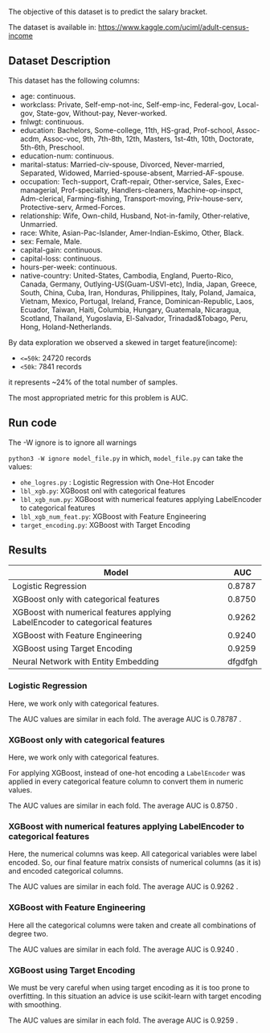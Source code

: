 The objective of this dataset is to predict the salary bracket.


The dataset is available in:
https://www.kaggle.com/uciml/adult-census-income

## Dataset Description

This dataset has the following columns:
- age: continuous.
- workclass: Private, Self-emp-not-inc, Self-emp-inc, Federal-gov, Local-gov, State-gov, Without-pay, Never-worked.
- fnlwgt: continuous.
- education: Bachelors, Some-college, 11th, HS-grad, Prof-school, Assoc-acdm, Assoc-voc, 9th, 7th-8th, 12th, Masters, 1st-4th, 10th, Doctorate, 5th-6th, Preschool.
- education-num: continuous.
- marital-status: Married-civ-spouse, Divorced, Never-married, Separated, Widowed, Married-spouse-absent, Married-AF-spouse.
- occupation: Tech-support, Craft-repair, Other-service, Sales, Exec-managerial, Prof-specialty, Handlers-cleaners, Machine-op-inspct, Adm-clerical, Farming-fishing, Transport-moving, Priv-house-serv, Protective-serv, Armed-Forces.
- relationship: Wife, Own-child, Husband, Not-in-family, Other-relative, Unmarried.
- race: White, Asian-Pac-Islander, Amer-Indian-Eskimo, Other, Black.
- sex: Female, Male.
- capital-gain: continuous.
- capital-loss: continuous.
- hours-per-week: continuous.
- native-country: United-States, Cambodia, England, Puerto-Rico, Canada, Germany, Outlying-US(Guam-USVI-etc), India, Japan, Greece, South, China, Cuba, Iran, Honduras, Philippines, Italy, Poland, Jamaica, Vietnam, Mexico, Portugal, Ireland, France, Dominican-Republic, Laos, Ecuador, Taiwan, Haiti, Columbia, Hungary, Guatemala, Nicaragua, Scotland, Thailand, Yugoslavia, El-Salvador, Trinadad&Tobago, Peru, Hong, Holand-Netherlands.


By data exploration we observed a skewed in target feature(income):
- `<=50k`: 24720 records
- `<50k`: 7841 records  

it represents ~24% of the total number of samples.

The most appropriated metric for this problem is AUC.



## Run code
The -W ignore is to ignore all warnings

`python3 -W ignore model_file.py` in which, 
`model_file.py` can take the values:
- `ohe_logres.py` : Logistic Regression with One-Hot Encoder
- `lbl_xgb.py`: XGBoost onl with categorical features
- `lbl_xgb_num.py`: XGBoost with numerical features applying LabelEncoder to categorical features 
- `lbl_xgb_num_feat.py`: XGBoost with Feature Engineering
- `target_encoding.py`: XGBoost with Target Encoding

## Results
|Model|AUC|
|-----|-----|
|Logistic Regression| 0.8787|
|XGBoost only with categorical features| 0.8750|
|XGBoost with numerical features applying LabelEncoder to categorical features| 0.9262|
|XGBoost with Feature Engineering| 0.9240|
|XGBoost using Target Encoding|0.9259|
|Neural Network with Entity Embedding|dfgdfgh



### Logistic Regression 

Here, we work only with categorical features.

The AUC values are similar in each fold. The average AUC is 0.78787 .

### XGBoost only with categorical features
Here, we work only with categorical features.

For applying XGBoost, instead of one-hot encoding a `LabelEncoder`
was applied in every categorical feature column to convert them in numeric values.

The AUC values are similar in each fold. The average AUC is 0.8750 .

### XGBoost with numerical features applying LabelEncoder to categorical features
Here, the numerical columns was keep. All categorical variables were label encoded. So, our final
feature matrix consists of numerical columns (as it is) and encoded categorical
columns.

The AUC values are similar in each fold. The average AUC is 0.9262 .

### XGBoost with Feature Engineering
Here all the categorical columns were taken and create all combinations of degree two.

The AUC values are similar in each fold. The average AUC is 0.9240 .

### XGBoost using Target Encoding

We must be very careful when using target encoding as it is too prone to overfitting.
In this situation an advice is use scikit-learn with target encoding with smoothing.

The AUC values are similar in each fold. The average AUC is 0.9259 .
